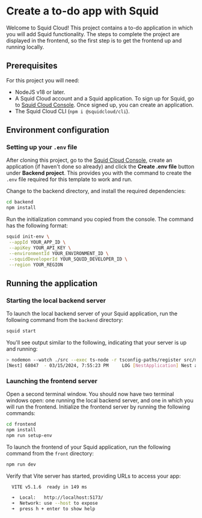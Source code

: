 # Create a to-do app with Squid

Welcome to Squid Cloud! This project contains a to-do application in which you will add Squid functionality. The steps to complete the project are displayed in the frontend, so the first step is to get the frontend up and running locally.

## Prerequisites

For this project you will need:

- NodeJS v18 or later.
- A Squid Cloud account and a Squid application. To sign up for Squid, go to [Squid Cloud Console](https://console.squid.cloud). Once signed up, you can create an application.
- The Squid Cloud CLI (`npm i @squidcloud/cli`).

## Environment configuration

### Setting up your `.env` file

After cloning this project, go to the [Squid Cloud Console](https://console.squid.cloud), create an application (if haven't done so already) and click the **Create .env file** button under **Backend project**. This provides you with the command to create the `.env` file required for this template to work and run.

Change to the backend directory, and install the required dependencies:

```bash
cd backend
npm install
```

Run the initialization command you copied from the console. The command has the following format:

```bash
squid init-env \
 --appId YOUR_APP_ID \
 --apiKey YOUR_API_KEY \
 --environmentId YOUR_ENVIRONMENT_ID \
 --squidDeveloperId YOUR_SQUID_DEVELOPER_ID \
 --region YOUR_REGION
```

## Running the application

### Starting the local backend server

To launch the local backend server of your Squid application, run the following command from the `backend` directory:

```bash
squid start
```

You'll see output similar to the following, indicating that your server is up and running:

```bash
> nodemon --watch ./src --exec ts-node -r tsconfig-paths/register src/main.ts
[Nest] 68047  - 03/15/2024, 7:55:23 PM     LOG [NestApplication] Nest application successfully started +1ms
```

### Launching the frontend server

Open a second terminal window. You should now have two terminal windows open: one running the local backend server, and one in which you will run the frontend. Initialize the frontend server by running the following commands:

```bash
cd frontend
npm install
npm run setup-env
```

To launch the frontend of your Squid application, run the following command from the `front` directory:

```bash
npm run dev
```

Verify that Vite server has started, providing URLs to access your app:

```bash
  VITE v5.1.6  ready in 149 ms

  ➜  Local:   http://localhost:5173/
  ➜  Network: use --host to expose
  ➜  press h + enter to show help
```
